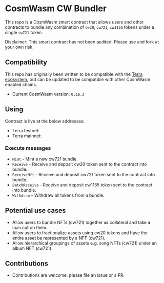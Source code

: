 # CosmWasm CW Bundler

This repo is a CosmWasm smart contract that allows users and other contracts to bundle any combination of `cw20`, `cw721`, `cw1155` tokens under a single `cw721` token.

Disclaimer: This smart contract has not been audited. Please use and fork at your own risk.

## Compatibility

This repo has originally been written to be compatible with the [Terra ecosystem](https://www.terra.money), but can be updated to be compatible with other CosmWasm enabled chains.

- Current CosmWasm version: `0.16.3`

## Using

Contract is live at the below addresses:
- Terra testnet:
- Terra mainnet:

### Execute messages

- `Mint` - Mint a new cw721 bundle.
- `Receive` - Receive and deposit cw20 token sent to the contract into bundle.
- `ReceiveNft` - Receive and deposit cw721 token sent to the contract into bundle.
- `BatchReceive` - Receive and deposit cw1155 token sent to the contract into bundle.
- `Withdraw` - Withdraw all tokens from a bundle.

## Potential use cases

- Allow users to bundle NFTs (cw721) together as collateral and take a loan out on them.
- Allow users to fractionalize assets using cw20 tokens and have the entire asset be represented by a NFT (cw721).
- Allow hierarchical groupings of assets e.g. song NFTs (cw721) under an album NFT (cw721).

## Contributions

- Contributions are welcome, please file an issue or a PR.